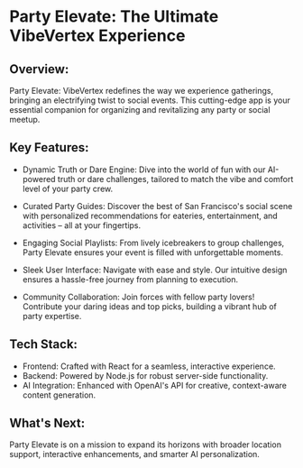# Party Elevate: The Ultimate VibeVertex Experience

## Overview:
Party Elevate: VibeVertex redefines the way we experience gatherings, bringing an electrifying twist to social events. This cutting-edge app is your essential companion for organizing and revitalizing any party or social meetup.

## Key Features:

- Dynamic Truth or Dare Engine: Dive into the world of fun with our AI-powered truth or dare challenges, tailored to match the vibe and comfort level of your party crew.

- Curated Party Guides: Discover the best of San Francisco's social scene with personalized recommendations for eateries, entertainment, and activities – all at your fingertips.

- Engaging Social Playlists: From lively icebreakers to group challenges, Party Elevate ensures your event is filled with unforgettable moments.

- Sleek User Interface: Navigate with ease and style. Our intuitive design ensures a hassle-free journey from planning to execution.

- Community Collaboration: Join forces with fellow party lovers! Contribute your daring ideas and top picks, building a vibrant hub of party expertise.

## Tech Stack:

- Frontend: Crafted with React for a seamless, interactive experience.
- Backend: Powered by Node.js for robust server-side functionality.
- AI Integration: Enhanced with OpenAI's API for creative, context-aware content generation.

## What's Next:
Party Elevate is on a mission to expand its horizons with broader location support, interactive enhancements, and smarter AI personalization.